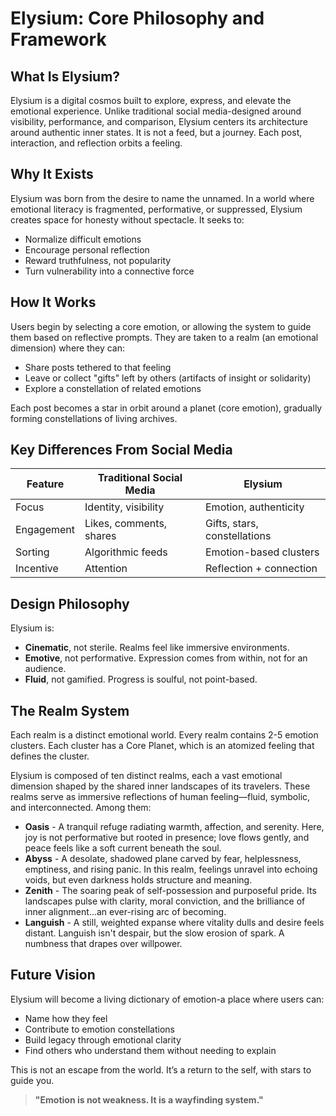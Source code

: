 # Elysium: Core Philosophy and Framework

## What Is Elysium?
Elysium is a digital cosmos built to explore, express, and elevate the emotional experience. 
Unlike traditional social media-designed around visibility, performance, and comparison,
Elysium centers its architecture around authentic inner states. 
It is not a feed, but a journey. 
Each post, interaction, and reflection orbits a feeling.

## Why It Exists
Elysium was born from the desire to name the unnamed. In a world where emotional literacy is fragmented, performative, or suppressed, Elysium creates space for honesty without spectacle. It seeks to:

* Normalize difficult emotions
* Encourage personal reflection
* Reward truthfulness, not popularity
* Turn vulnerability into a connective force

## How It Works
Users begin by selecting a core emotion, or allowing the system to guide them based on reflective prompts. 
They are taken to a realm (an emotional dimension) where they can:

* Share posts tethered to that feeling
* Leave or collect "gifts" left by others (artifacts of insight or solidarity)
* Explore a constellation of related emotions

Each post becomes a star in orbit around a planet (core emotion), gradually forming constellations of living archives.

## Key Differences From Social Media
| Feature    | Traditional Social Media | Elysium                      |
| ---------- | ------------------------ | ---------------------------- |
| Focus      | Identity, visibility     | Emotion, authenticity        |
| Engagement | Likes, comments, shares  | Gifts, stars, constellations |
| Sorting    | Algorithmic feeds        | Emotion-based clusters       |
| Incentive  | Attention                | Reflection + connection      |

## Design Philosophy

Elysium is:
* **Cinematic**, not sterile. Realms feel like immersive environments.
* **Emotive**, not performative. Expression comes from within, not for an audience.
* **Fluid**, not gamified. Progress is soulful, not point-based.

## The Realm System
Each realm is a distinct emotional world. Every realm contains 2-5 emotion clusters.
Each cluster has a Core Planet, which is an atomized feeling that defines the cluster.

Elysium is composed of ten distinct realms, each a vast emotional dimension shaped by the shared inner landscapes of its travelers. 
These realms serve as immersive reflections of human feeling—fluid, symbolic, and interconnected. Among them:

* **Oasis** - A tranquil refuge radiating warmth, affection, and serenity. Here, joy is not performative but rooted in presence; love flows gently, and peace feels like a soft current beneath the soul.
* **Abyss** - A desolate, shadowed plane carved by fear, helplessness, emptiness, and rising panic. In this realm, feelings unravel into echoing voids, but even darkness holds structure and meaning.
* **Zenith** - The soaring peak of self-possession and purposeful pride. Its landscapes pulse with clarity, moral conviction, and the brilliance of inner alignment...an ever-rising arc of becoming.
* **Languish** - A still, weighted expanse where vitality dulls and desire feels distant. Languish isn't despair, but the slow erosion of spark. A numbness that drapes over willpower.

## Future Vision

Elysium will become a living dictionary of emotion-a place where users can:
* Name how they feel
* Contribute to emotion constellations
* Build legacy through emotional clarity
* Find others who understand them without needing to explain

This is not an escape from the world. It’s a return to the self, with stars to guide you.
> **"Emotion is not weakness. It is a wayfinding system."**

